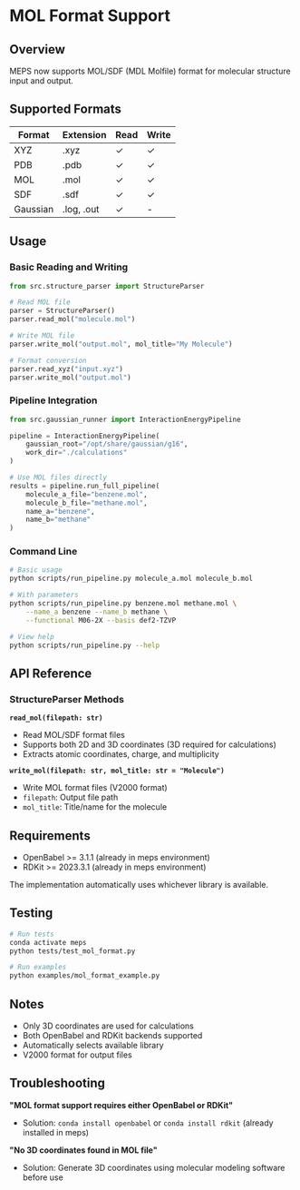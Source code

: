 # MOL Format Support

## Overview

MEPS now supports MOL/SDF (MDL Molfile) format for molecular structure input and output.

## Supported Formats

| Format | Extension | Read | Write |
|--------|-----------|------|-------|
| XYZ | .xyz | ✓ | ✓ |
| PDB | .pdb | ✓ | ✓ |
| MOL | .mol | ✓ | ✓ |
| SDF | .sdf | ✓ | ✓ |
| Gaussian | .log, .out | ✓ | - |

## Usage

### Basic Reading and Writing

```python
from src.structure_parser import StructureParser

# Read MOL file
parser = StructureParser()
parser.read_mol("molecule.mol")

# Write MOL file
parser.write_mol("output.mol", mol_title="My Molecule")

# Format conversion
parser.read_xyz("input.xyz")
parser.write_mol("output.mol")
```

### Pipeline Integration

```python
from src.gaussian_runner import InteractionEnergyPipeline

pipeline = InteractionEnergyPipeline(
    gaussian_root="/opt/share/gaussian/g16",
    work_dir="./calculations"
)

# Use MOL files directly
results = pipeline.run_full_pipeline(
    molecule_a_file="benzene.mol",
    molecule_b_file="methane.mol",
    name_a="benzene",
    name_b="methane"
)
```

### Command Line

```bash
# Basic usage
python scripts/run_pipeline.py molecule_a.mol molecule_b.mol

# With parameters
python scripts/run_pipeline.py benzene.mol methane.mol \
    --name_a benzene --name_b methane \
    --functional M06-2X --basis def2-TZVP

# View help
python scripts/run_pipeline.py --help
```

## API Reference

### StructureParser Methods

**`read_mol(filepath: str)`**
- Read MOL/SDF format files
- Supports both 2D and 3D coordinates (3D required for calculations)
- Extracts atomic coordinates, charge, and multiplicity

**`write_mol(filepath: str, mol_title: str = "Molecule")`**
- Write MOL format files (V2000 format)
- `filepath`: Output file path
- `mol_title`: Title/name for the molecule

## Requirements

- OpenBabel >= 3.1.1 (already in meps environment)
- RDKit >= 2023.3.1 (already in meps environment)

The implementation automatically uses whichever library is available.

## Testing

```bash
# Run tests
conda activate meps
python tests/test_mol_format.py

# Run examples
python examples/mol_format_example.py
```

## Notes

- Only 3D coordinates are used for calculations
- Both OpenBabel and RDKit backends supported
- Automatically selects available library
- V2000 format for output files

## Troubleshooting

**"MOL format support requires either OpenBabel or RDKit"**
- Solution: `conda install openbabel` or `conda install rdkit` (already installed in meps)

**"No 3D coordinates found in MOL file"**
- Solution: Generate 3D coordinates using molecular modeling software before use
